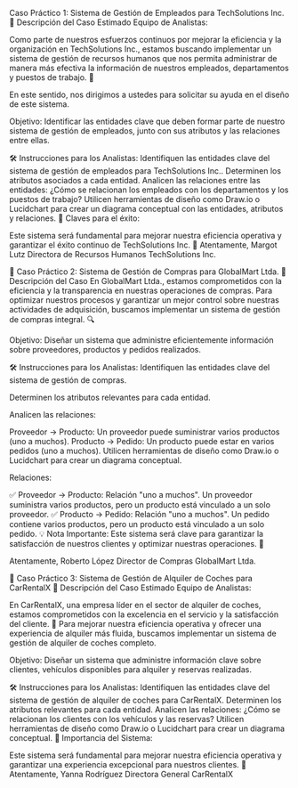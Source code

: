 Caso Práctico 1: Sistema de Gestión de Empleados para TechSolutions Inc.
📄 Descripción del Caso
Estimado Equipo de Analistas:

Como parte de nuestros esfuerzos continuos por mejorar la eficiencia y la organización en TechSolutions Inc., estamos buscando implementar un sistema de gestión de recursos humanos que nos permita administrar de manera más efectiva la información de nuestros empleados, departamentos y puestos de trabajo. 🙌

En este sentido, nos dirigimos a ustedes para solicitar su ayuda en el diseño de este sistema.

Objetivo: Identificar las entidades clave que deben formar parte de nuestro sistema de gestión de empleados, junto con sus atributos y las relaciones entre ellas.

🛠️ Instrucciones para los Analistas:
Identifiquen las entidades clave del sistema de gestión de empleados para TechSolutions Inc..
Determinen los atributos asociados a cada entidad.
Analicen las relaciones entre las entidades:
¿Cómo se relacionan los empleados con los departamentos y los puestos de trabajo?
Utilicen herramientas de diseño como Draw.io o Lucidchart para crear un diagrama conceptual con las entidades, atributos y relaciones.
🔑 Claves para el éxito:

Este sistema será fundamental para mejorar nuestra eficiencia operativa y garantizar el éxito continuo de TechSolutions Inc. 🌟
Atentamente,
Margot Lutz
Directora de Recursos Humanos
TechSolutions Inc.

🛒 Caso Práctico 2: Sistema de Gestión de Compras para GlobalMart Ltda.
📄 Descripción del Caso
En GlobalMart Ltda., estamos comprometidos con la eficiencia y la transparencia en nuestras operaciones de compras. Para optimizar nuestros procesos y garantizar un mejor control sobre nuestras actividades de adquisición, buscamos implementar un sistema de gestión de compras integral. 🔍

Objetivo: Diseñar un sistema que administre eficientemente información sobre proveedores, productos y pedidos realizados.

🛠️ Instrucciones para los Analistas:
Identifiquen las entidades clave del sistema de gestión de compras.

Determinen los atributos relevantes para cada entidad.

Analicen las relaciones:

Proveedor → Producto: Un proveedor puede suministrar varios productos (uno a muchos).
Producto → Pedido: Un producto puede estar en varios pedidos (uno a muchos).
Utilicen herramientas de diseño como Draw.io o Lucidchart para crear un diagrama conceptual.

Relaciones:

✅ Proveedor → Producto: Relación "uno a muchos". Un proveedor suministra varios productos, pero un producto está vinculado a un solo proveedor.
✅ Producto → Pedido: Relación "uno a muchos". Un pedido contiene varios productos, pero un producto está vinculado a un solo pedido.
💡 Nota Importante:
Este sistema será clave para garantizar la satisfacción de nuestros clientes y optimizar nuestras operaciones. 🎯

Atentamente,
Roberto López
Director de Compras
GlobalMart Ltda.

🚗 Caso Práctico 3: Sistema de Gestión de Alquiler de Coches para CarRentalX
📄 Descripción del Caso
Estimado Equipo de Analistas:

En CarRentalX, una empresa líder en el sector de alquiler de coches, estamos comprometidos con la excelencia en el servicio y la satisfacción del cliente. 🙏 Para mejorar nuestra eficiencia operativa y ofrecer una experiencia de alquiler más fluida, buscamos implementar un sistema de gestión de alquiler de coches completo.

Objetivo: Diseñar un sistema que administre información clave sobre clientes, vehículos disponibles para alquiler y reservas realizadas.

🛠️ Instrucciones para los Analistas:
Identifiquen las entidades clave del sistema de gestión de alquiler de coches para CarRentalX.
Determinen los atributos relevantes para cada entidad.
Analicen las relaciones:
¿Cómo se relacionan los clientes con los vehículos y las reservas?
Utilicen herramientas de diseño como Draw.io o Lucidchart para crear un diagrama conceptual.
🎯 Importancia del Sistema:

Este sistema será fundamental para mejorar nuestra eficiencia operativa y garantizar una experiencia excepcional para nuestros clientes. 🌟
Atentamente,
Yanna Rodríguez
Directora General
CarRentalX

